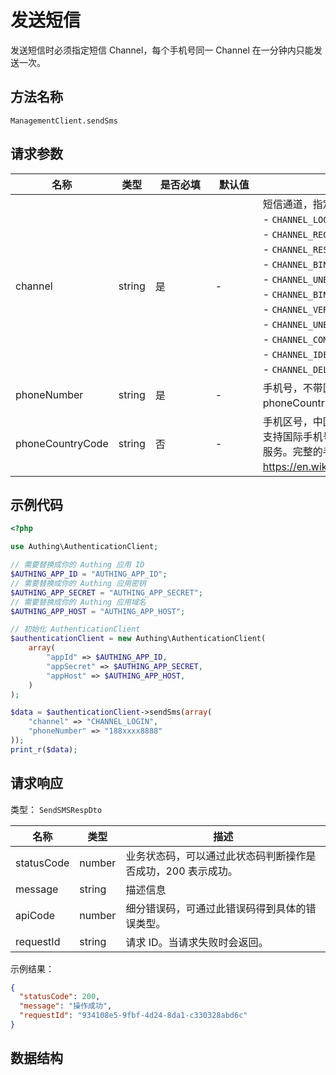 # 发送短信

<!--
  警告⚠️：
  不要直接修改该文档，
  https://github.com/Authing/authing-docs-factory
  使用该项目进行生成
-->

<LastUpdated />

发送短信时必须指定短信 Channel，每个手机号同一 Channel 在一分钟内只能发送一次。

## 方法名称

`ManagementClient.sendSms`

## 请求参数

| 名称 | 类型 | <div style="width:80px">是否必填</div> | <div style="width:60px">默认值</div> | <div style="width:300px">描述</div> | <div style="width:200px">示例值</div> |
| ---- | ---- | ---- | ---- | ---- | ---- |
| channel | string | 是 | - | 短信通道，指定发送此短信的目的：<br>- `CHANNEL_LOGIN`: 用于用户登录<br>- `CHANNEL_REGISTER`: 用于用户注册<br>- `CHANNEL_RESET_PASSWORD`: 用于重置密码<br>- `CHANNEL_BIND_PHONE`: 用于绑定手机号<br>- `CHANNEL_UNBIND_PHONE`: 用于解绑手机号<br>- `CHANNEL_BIND_MFA`: 用于绑定 MFA<br>- `CHANNEL_VERIFY_MFA`: 用于验证 MFA<br>- `CHANNEL_UNBIND_MFA`: 用于解绑 MFA<br>- `CHANNEL_COMPLETE_PHONE`: 用于在注册/登录时补全手机号信息  <br>- `CHANNEL_IDENTITY_VERIFICATION`: 用于进行用户实名认证<br>- `CHANNEL_DELETE_ACCOUNT`: 用于注销账号<br>        | `CHANNEL_LOGIN` |
| phoneNumber | string | 是 | - | 手机号，不带区号。如果是国外手机号，请在 phoneCountryCode 参数中指定区号。  | `188xxxx8888` |
| phoneCountryCode | string | 否 | - | 手机区号，中国大陆手机号可不填。Authing 短信服务暂不内置支持国际手机号，你需要在 Authing 控制台配置对应的国际短信服务。完整的手机区号列表可参阅 https://en.wikipedia.org/wiki/List_of_country_calling_codes。  | `+86` |




## 示例代码

```php
<?php

use Authing\AuthenticationClient;

// 需要替换成你的 Authing 应用 ID
$AUTHING_APP_ID = "AUTHING_APP_ID";
// 需要替换成你的 Authing 应用密钥
$AUTHING_APP_SECRET = "AUTHING_APP_SECRET";
// 需要替换成你的 Authing 应用域名
$AUTHING_APP_HOST = "AUTHING_APP_HOST";

// 初始化 AuthenticationClient
$authenticationClient = new Authing\AuthenticationClient(
    array(
        "appId" => $AUTHING_APP_ID,
        "appSecret" => $AUTHING_APP_SECRET,
        "appHost" => $AUTHING_APP_HOST,
    )
);

$data = $authenticationClient->sendSms(array(
    "channel" => "CHANNEL_LOGIN",
    "phoneNumber" => "188xxxx8888"
));
print_r($data);

```



## 请求响应

类型： `SendSMSRespDto`

| 名称 | 类型 | 描述 |
| ---- | ---- | ---- |
| statusCode | number | 业务状态码，可以通过此状态码判断操作是否成功，200 表示成功。 |
| message | string | 描述信息 |
| apiCode | number | 细分错误码，可通过此错误码得到具体的错误类型。 |
| requestId | string | 请求 ID。当请求失败时会返回。 |



示例结果：

```json
{
  "statusCode": 200,
  "message": "操作成功",
  "requestId": "934108e5-9fbf-4d24-8da1-c330328abd6c"
}
```

## 数据结构


